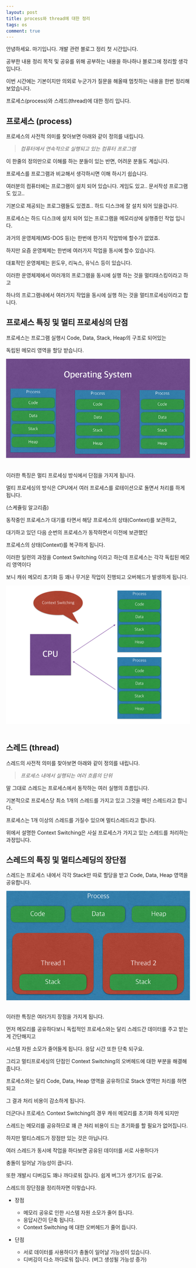 ```yaml
---
layout: post
title: process와 thread에 대한 정리
tags: os
comment: true
---
```


안녕하세요. 마기입니다. 개발 관련 블로그 정리 첫 시간입니다.

공부한 내용 정리 목적 및 공유를 위해 공부하는 내용을 하나하나 블로그에 정리할 생각입니다.

이번 시간에는 기본이지만 의외로 누군가가 질문을 해올때 멈칫하는 내용을 한번 정리해 보았습니다.

프로세스(process)와 스레드(thread)에 대한 정리 입니다.


## 프로세스 (process)

프로세스의 사전적 의미를 찾아보면 아래와 같이 정의를 내립니다.

> _컴퓨터에서 연속적으로 실행되고 있는 컴퓨터 프로그램_

이 한줄의 정의만으로 이해를 하는 분들이 있는 반면, 어려운 분들도 계십니다.

프로세스를 프로그램과 비교해서 생각하시면 이해 하시기 쉽습니다.

여러분의 컴퓨터에는 프로그램이 설치 되어 있습니다. 게임도 있고.. 문서작성 프로그램도 있고..

기본으로 제공되는 프로그램들도 있겠죠.. 하드 디스크에 잘 설치 되어 있을겁니다.

프로세스는 하드 디스크에 설치 되어 있는 프로그램을 메모리상에 실행중인 작업 입니다.

과거의 운영체제(MS-DOS 등)는 한번에 한가지 작업밖에 할수가 없었죠.

하지만 요즘 운영체제는 한번에 여러가지 작업을 동시에 할수 있습니다.

대표적인 운영체제는 윈도우, 리눅스, 유닉스 등이 있습니다.

이러한 운영체제에서 여러개의 프로그램을 동시에 실행 하는 것을 멀티태스킹이라고 하고

하나의 프로그램내에서 여러가지 작업을 동시에 실행 하는 것을 멀티프로세싱이라고 합니다.

## 프로세스 특징 및 멀티 프로세싱의 단점

프로세스는 프로그램 실행시 Code, Data, Stack, Heap의 구조로 되어있는

독립된 메모리 영역을 할당 받습니다.

![01](../images/2017-2-6-process-thread/01.png)
<br><br><br>
이러한 특징은 멀티 프로세싱 방식에서 단점을 가지게 됩니다.

멀티 프로세싱의 방식은 CPU에서 여러 프로세스를 로테이션으로 돌면서 처리를 하게 됩니다.

(스케쥴링 알고리즘)

동작중인 프로세스가 대기를 타면서 해당 프로세스의 상태(Context)를 보관하고,

대기하고 있던 다음 순번의 프로세스가 동작하면서 이전에 보관했던

프로세스의 상태(Context)를 복구하게 됩니다.

이러한 일련의 과정을 Context Switching 이라고 하는데 프로세스는 각각 독립된 메모리 영역이다

보니 캐쉬 메모리 초기화 등 꽤나 무거운 작업이 진행되고 오버헤드가 발생하게 됩니다.

![01](../images/2017-2-6-process-thread/02.png)
<br><br>

## 스레드 (thread)

스레드의 사전적 의미를 찾아보면 아래와 같이 정의를 내립니다.

> _프로세스 내에서 실행되는 여러 흐름의 단위_

말 그대로 스레드는 프로세스에서 동작하는 여러 실행의 흐름입니다.

기본적으로 프로세스당 최소 1개의 스레드를 가지고 있고 그것을 메인 스레드라고 합니다.  

프로세스는 1개 이상의 스레드를 가질수 있으며 멀티스레드라고 합니다.

위에서 설명한 Context Switching은 사실 프로세스가 가지고 있는 스레드를 처리하는 과정입니다.

## 스레드의 특징 및 멀티스레딩의 장단점

스레드는 프로세스 내에서 각각 Stack만 따로 할당을 받고 Code, Data, Heap 영역을 공유합니다.

![01](../images/2017-2-6-process-thread/03.png)
<br><br>

이러한 특징은 여러가지 장점을 가지게 됩니다.

먼저 메모리를 공유하다보니 독립적인 프로세스와는 달리 스레드간 데이터를 주고 받는게 간단해지고

시스템 자원 소모가 줄어들게 됩니다. 응답 시간 또한 단축 되구요.

그리고 멀티프로세싱의 단점인 Context Switching의 오버헤드에 대한 부분을 해결해 줍니다.

프로세스와는 달리 Code, Data, Heap 영역을 공유하므로 Stack 영역만 처리를 하면 되고

그 결과 처리 비용이 감소하게 됩니다.

더군다나 프로세스 Context Switching의 경우 캐쉬 메모리를 초기화 하게 되지만

스레드는 메모리를 공유하므로 꽤 큰 처리 비용이 드는 초기화를 할 필요가 없어집니다.

하지만 멀티스레드가 장점만 있는 것은 아닙니다.

여러 스레드가 동시에 작업을 하다보면 공유된 데이터를 서로 사용하다가

충돌이 일어날 가능성이 큽니다.

또한 개발시 디버깅도 꽤나 까다로워 집니다. 쉽게 버그가 생기기도 쉽구요.

스레드의 장단점을 정리하자면 이렇습니다.


+ 장점
  - 메모리 공유로 인한 시스템 자원 소모가 줄어 듭니다.
  - 응답시간이 단축 됩니다.
  - Context Switching 에 대한 오버헤드가 줄어 듭니다.


+ 단점
  - 서로 데이터를 사용하다가 충돌이 일어날 가능성이 있습니다.
  - 디버깅이 다소 까다로워 집니다. (버그 생성될 가능성 증가)
